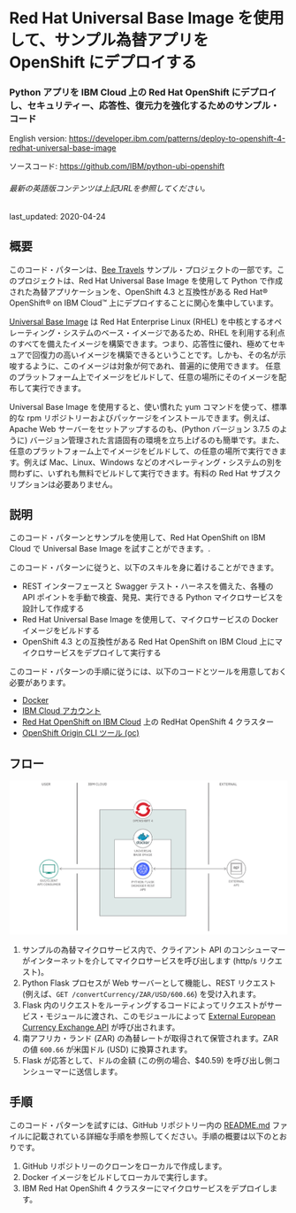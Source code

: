 # Red Hat Universal Base Image を使用して、サンプル為替アプリを OpenShift にデプロイする

### Python アプリを IBM Cloud 上の Red Hat OpenShift にデプロイし、セキュリティー、応答性、復元力を強化するためのサンプル・コード

English version: https://developer.ibm.com/patterns/deploy-to-openshift-4-redhat-universal-base-image

ソースコード: https://github.com/IBM/python-ubi-openshift

###### 最新の英語版コンテンツは上記URLを参照してください。
last_updated: 2020-04-24

 
## 概要

このコード・パターンは、[Bee Travels](https://github.com/bee-travels) サンプル・プロジェクトの一部です。このプロジェクトは、Red Hat Universal Base Image を使用して Python で作成された為替アプリケーションを、OpenShift 4.3 と互換性がある Red Hat&reg; OpenShift&reg; on IBM Cloud&trade; 上にデプロイすることに関心を集中しています。

[Universal Base Image](https://www.redhat.com/ja/blog/introducing-red-hat-universal-base-image) は Red Hat Enterprise Linux (RHEL) を中核とするオペレーティング・システムのベース・イメージであるため、RHEL を利用する利点のすべてを備えたイメージを構築できます。つまり、応答性に優れ、極めてセキュアで回復力の高いイメージを構築できるということです。しかも、その名が示唆するように、このイメージは対象が何であれ、普遍的に使用できます。 任意のプラットフォーム上でイメージをビルドして、任意の場所にそのイメージを配布して実行できます。

Universal Base Image を使用すると、使い慣れた yum コマンドを使って、標準的な rpm リポジトリーおよびパッケージをインストールできます。例えば、Apache Web サーバーをセットアップするのも、(Python バージョン 3.7.5 のように) バージョン管理された言語固有の環境を立ち上げるのも簡単です。また、任意のプラットフォーム上でイメージをビルドして、の任意の場所で実行できます。例えば Mac、Linux、Windows などのオペレーティング・システムの別を問わずに、いずれも無料でビルドして実行できます。有料の Red Hat サブスクリプションは必要ありません。

## 説明

このコード・パターンとサンプルを使用して、Red Hat OpenShift on IBM Cloud で Universal Base Image を試すことができます。.

このコード・パターンに従うと、以下のスキルを身に着けることができます。

* REST インターフェースと Swagger テスト・ハーネスを備えた、各種の API ポイントを手動で検査、発見、実行できる Python マイクロサービスを設計して作成する
* Red Hat Universal Base Image を使用して、マイクロサービスの Docker イメージをビルドする
* OpenShift 4.3 との互換性がある Red Hat OpenShift on IBM Cloud 上にマイクロサービスをデプロイして実行する

このコード・パターンの手順に従うには、以下のコードとツールを用意しておく必要があります。

* [Docker](https://www.docker.com/products/docker-desktop)
* [IBM Cloud アカウント](https://cloud.ibm.com/registration?cm_sp=ibmdev-_-developer-patterns-_-cloudreg)
* [Red Hat OpenShift on IBM Cloud](https://cloud.ibm.com/kubernetes/catalog/openshiftcluster?cm_sp=ibmdev-_-developer-patterns-_-cloudreg) 上の RedHat OpenShift 4 クラスター
* [OpenShift Origin CLI ツール (oc)](https://cloud.ibm.com/docs/openshift?topic=openshift-openshift-cli#cli_oc)

## フロー

![為替マイクロサービス・アーキテクチャーのフロー図](./images/currency-conversion-openshift-ubi-architecture-diagram.png)

1. サンプルの為替マイクロサービス内で、クライアント API のコンシューマーがインターネットを介してマイクロサービスを呼び出します (http/s リクエスト)。
1. Python Flask プロセスが Web サーバーとして機能し、REST リクエスト (例えば、`GET /convertCurrency/ZAR/USD/600.66`) を受け入れます。
1. Flask 内のリクエストをルーティングするコードによってリクエストがサービス・モジュールに渡され、このモジュールによって [External European Currency Exchange API](http://api.exchangeratesapi.io) が呼び出されます。
1. 南アフリカ・ランド (ZAR) の為替レートが取得されて保管されます。ZAR の値 `600.66` が米国ドル (USD) に換算されます。
1. Flask が応答として、ドルの金額 (この例の場合、$40.59) を呼び出し側コンシューマーに送信します。

## 手順

このコード・パターンを試すには、GitHub リポジトリー内の [README.md](https://github.com/IBM/python-ubi-openshift/blob/master/README.md) ファイルに記載されている詳細な手順を参照してください。手順の概要は以下のとおりです。

1. GitHub リポジトリーのクローンをローカルで作成します。
1. Docker イメージをビルドしてローカルで実行します。
1. IBM Red Hat OpenShift 4 クラスターにマイクロサービスをデプロイします。
